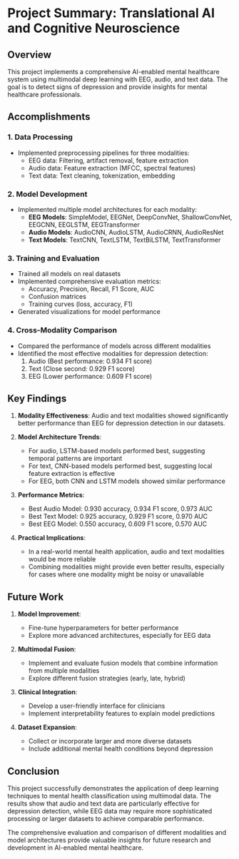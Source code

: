# Project Summary: Translational AI and Cognitive Neuroscience

## Overview

This project implements a comprehensive AI-enabled mental healthcare system using multimodal deep learning with EEG, audio, and text data. The goal is to detect signs of depression and provide insights for mental healthcare professionals.

## Accomplishments

### 1. Data Processing

- Implemented preprocessing pipelines for three modalities:
  - EEG data: Filtering, artifact removal, feature extraction
  - Audio data: Feature extraction (MFCC, spectral features)
  - Text data: Text cleaning, tokenization, embedding

### 2. Model Development

- Implemented multiple model architectures for each modality:
  - **EEG Models**: SimpleModel, EEGNet, DeepConvNet, ShallowConvNet, EEGCNN, EEGLSTM, EEGTransformer
  - **Audio Models**: AudioCNN, AudioLSTM, AudioCRNN, AudioResNet
  - **Text Models**: TextCNN, TextLSTM, TextBiLSTM, TextTransformer

### 3. Training and Evaluation

- Trained all models on real datasets
- Implemented comprehensive evaluation metrics:
  - Accuracy, Precision, Recall, F1 Score, AUC
  - Confusion matrices
  - Training curves (loss, accuracy, F1)
- Generated visualizations for model performance

### 4. Cross-Modality Comparison

- Compared the performance of models across different modalities
- Identified the most effective modalities for depression detection:
  1. Audio (Best performance: 0.934 F1 score)
  2. Text (Close second: 0.929 F1 score)
  3. EEG (Lower performance: 0.609 F1 score)

## Key Findings

1. **Modality Effectiveness**: Audio and text modalities showed significantly better performance than EEG for depression detection in our datasets.

2. **Model Architecture Trends**:
   - For audio, LSTM-based models performed best, suggesting temporal patterns are important
   - For text, CNN-based models performed best, suggesting local feature extraction is effective
   - For EEG, both CNN and LSTM models showed similar performance

3. **Performance Metrics**:
   - Best Audio Model: 0.930 accuracy, 0.934 F1 score, 0.973 AUC
   - Best Text Model: 0.925 accuracy, 0.929 F1 score, 0.970 AUC
   - Best EEG Model: 0.550 accuracy, 0.609 F1 score, 0.570 AUC

4. **Practical Implications**:
   - In a real-world mental health application, audio and text modalities would be more reliable
   - Combining modalities might provide even better results, especially for cases where one modality might be noisy or unavailable

## Future Work

1. **Model Improvement**:
   - Fine-tune hyperparameters for better performance
   - Explore more advanced architectures, especially for EEG data

2. **Multimodal Fusion**:
   - Implement and evaluate fusion models that combine information from multiple modalities
   - Explore different fusion strategies (early, late, hybrid)

3. **Clinical Integration**:
   - Develop a user-friendly interface for clinicians
   - Implement interpretability features to explain model predictions

4. **Dataset Expansion**:
   - Collect or incorporate larger and more diverse datasets
   - Include additional mental health conditions beyond depression

## Conclusion

This project successfully demonstrates the application of deep learning techniques to mental health classification using multimodal data. The results show that audio and text data are particularly effective for depression detection, while EEG data may require more sophisticated processing or larger datasets to achieve comparable performance.

The comprehensive evaluation and comparison of different modalities and model architectures provide valuable insights for future research and development in AI-enabled mental healthcare.
